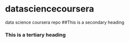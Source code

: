 # datasciencecoursera
data science coursera repo
##This is a secondary heading
### This is a tertiary heading
